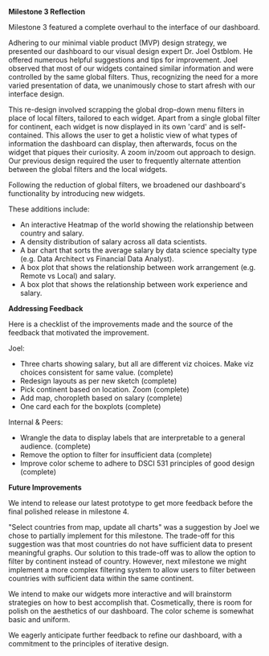 **Milestone 3 Reflection**

Milestone 3 featured a complete overhaul to the interface of our dashboard.

Adhering to our minimal viable product (MVP) design strategy, we presented our dashboard to our visual design expert Dr. Joel Ostblom. He offered numerous helpful suggestions and tips for improvement.
Joel observed that most of our widgets contained similar information and were controlled by the same global filters.
Thus, recognizing the need for a more varied presentation of data, we unanimously chose to start afresh with our interface design.

This re-design involved scrapping the global drop-down menu filters in place of local filters, tailored to each widget.
Apart from a single global filter for continent, each widget is now displayed in its own 'card' and is self-contained. This allows the user to get a holistic view of what types of information the dashboard can display, then afterwards, focus on the widget that piques their curiosity. A zoom in/zoom out approach to design.
Our previous design required the user to frequently alternate attention between the global filters and the local widgets.

Following the reduction of global filters, we broadened our dashboard's functionality by introducing new widgets.

These additions include:

- An interactive Heatmap of the world showing the relationship between country and salary.
- A density distribution of salary across all data scientists.
- A bar chart that sorts the average salary by data science specialty type (e.g. Data Architect vs Financial Data Analyst).
- A box plot that shows the relationship between work arrangement (e.g. Remote vs Local) and salary. 
- A box plot that shows the relationship between work experience and salary.

**Addressing Feedback**

Here is a checklist of the improvements made and the source of the feedback that motivated the improvement.

Joel:

- Three charts showing salary, but all are different viz choices. Make viz choices consistent for same value. (complete)
- Redesign layouts as per new sketch (complete)
- Pick continent based on location. Zoom (complete)
- Add map, choropleth based on salary (complete)
- One card each for the boxplots (complete)

Internal & Peers:

- Wrangle the data to display labels that are interpretable to a general audience. (complete)
- Remove the option to filter for insufficient data (complete)
- Improve color scheme to adhere to DSCI 531 principles of good design (complete)

**Future Improvements**

We intend to release our latest prototype to get more feedback before the final polished release in milestone 4.

"Select countries from map, update all charts" was a suggestion by Joel we chose to partially implement for this milestone.
The trade-off for this suggestion was that most countries do not have sufficient data to present meaningful graphs.
Our solution to this trade-off was to allow the option to filter by continent instead of country. 
However, next milestone we might implement a more complex filtering system to allow users to filter between countries with sufficient data within the same continent.

We intend to make our widgets more interactive and will brainstorm strategies on how to best accomplish that.
Cosmetically, there is room for polish on the aesthetics of our dashboard. The color scheme is somewhat basic and uniform.

We eagerly anticipate further feedback to refine our dashboard, with a commitment to the principles of iterative design.
